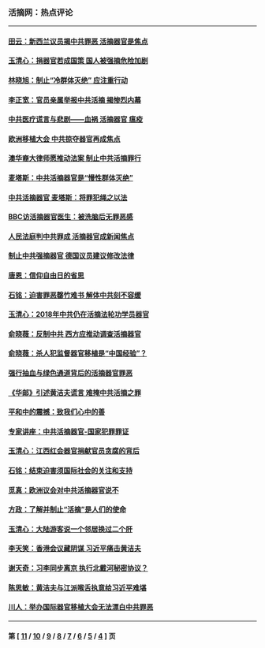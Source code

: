 ### 活摘网：热点评论
---
#### [田云：新西兰议员揭中共罪恶 活摘器官是焦点](../../pages/nf5879/n13070629.md?07080430) 
#### [玉清心：捐器官若成国策 国人被强摘危险加剧](../../pages/nf5879/n12802713.md?07080430) 
#### [林晓旭：制止“冷群体灭绝” 应注重行动](../../pages/nf5879/n12779736.md?07080430) 
#### [李正宽：官员亲属举报中共活摘 揭惨烈内幕](../../pages/nf5879/n12684490.md?07080430) 
#### [中共医疗谎言与悲剧——血祸 活摘器官 瘟疫](../../pages/nf5879/n12372103.md?07080430) 
#### [欧洲移植大会 中共掠夺器官再成焦点](../../pages/nf5879/n11538883.md?07080430) 
#### [澳华裔大律师愿推动法案 制止中共活摘罪行](../../pages/nf5879/n11377039.md?07080430) 
#### [麦塔斯：中共活摘器官是“慢性群体灭绝”](../../pages/nf5879/n11350529.md?07080430) 
#### [中共活摘器官 麦塔斯：将罪犯绳之以法](../../pages/nf5879/n11347973.md?07080430) 
#### [BBC访活摘器官医生：被洗脑后无罪恶感](../../pages/nf5879/n11335935.md?07080430) 
#### [人民法庭判中共罪成 活摘器官成新闻焦点](../../pages/nf5879/n11331578.md?07080430) 
#### [制止中共强摘器官 德国议员建议修改法律](../../pages/nf5879/n11249451.md?07080430) 
#### [唐恩：信仰自由日的省思](../../pages/nf5879/n11003525.md?07080430) 
#### [石铭：迫害罪恶罄竹难书  解体中共刻不容缓](../../pages/nf5879/n10942855.md?07080430) 
#### [玉清心：2018年中共仍在活摘法轮功学员器官](../../pages/nf5879/n10914646.md?07080430) 
#### [俞晓薇：反制中共 西方应推动调查活摘器官](../../pages/nf5879/n10794671.md?07080430) 
#### [俞晓薇：杀人犯监督器官移植是“中国经验”？](../../pages/nf5879/n10466427.md?07080430) 
#### [强行抽血与绿色通道背后的活摘器官罪恶](../../pages/nf5879/n10004708.md?07080430) 
#### [《华邮》引述黄洁夫谎言 难掩中共活摘之罪](../../pages/nf5879/n9642309.md?07080430) 
#### [平和中的震撼：致我们心中的善](../../pages/nf5879/n9021123.md?07080430) 
#### [专家讲座：中共活摘器官-国家犯罪罪证](../../pages/nf5879/n8828153.md?07080430) 
#### [玉清心：江西红会器官捐献官员贪腐的背后](../../pages/nf5879/n8522122.md?07080430) 
#### [石铭：结束迫害须国际社会的关注和支持](../../pages/nf5879/n8443497.md?07080430) 
#### [觅真：欧洲议会对中共活摘器官说不](../../pages/nf5879/n8337486.md?07080430) 
#### [方政：了解并制止“活摘”是人们的使命](../../pages/nf5879/n8329214.md?07080430) 
#### [玉清心：大陆游客说一个邻居换过二个肝](../../pages/nf5879/n8291404.md?07080430) 
#### [李天笑：香港会议藏阴谋 习近平痛击黄洁夫](../../pages/nf5879/n8241459.md?07080430) 
#### [谢天奇：习李同步离京 执行北戴河秘密协议？](../../pages/nf5879/n8230418.md?07080430) 
#### [陈思敏：黄洁夫与江派喉舌执意给习近平难堪](../../pages/nf5879/n8222166.md?07080430) 
#### [川人：举办国际器官移植大会无法漂白中共罪恶](../../pages/nf5879/n8221121.md?07080430) 

---
#### 第 [ [11](./11.md?07080430) / [10](./10.md?07080430) / [9](./9.md?07080430) / [8](./8.md?07080430) / [7](./7.md?07080430) / [6](./6.md?07080430) / [5](./5.md?07080430) / [4](./4.md?07080430) ] 页
